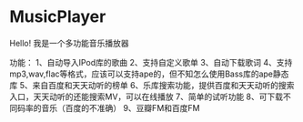 # MusicPlayer
Hello! 我是一个多功能音乐播放器

功能：
1、自动导入IPod库的歌曲
2、支持自定义歌单
3、自动下载歌词
4、支持mp3,wav,flac等格式，应该可以支持ape的，但不知怎么使用Bass库的ape静态库
5、来自百度和天天动听的榜单
6、乐库搜索功能，提供百度和天天动听的搜索入口，天天动听的还能搜索MV，可以在线播放
7、简单的试听功能
8、可下载不同码率的音乐（百度的不准确）
9、豆瓣FM和百度FM
